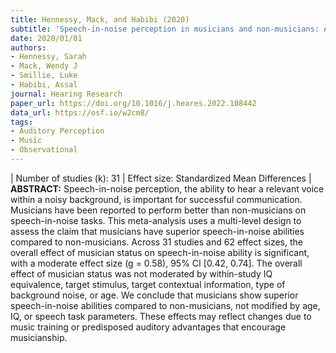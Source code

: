 ```yaml
---
title: Hennessy, Mack, and Habibi (2020)
subtitle: 'Speech‐in‐noise perception in musicians and non‐musicians: A multi‐level meta-analysis'
date: 2020/01/01
authors:
- Hennessy, Sarah
- Mack, Wendy J
- Smillie, Luke
- Habibi, Assal
journal: Hearing Research
paper_url: https://doi.org/10.1016/j.heares.2022.108442
data_url: https://osf.io/w2cm8/
tags:
- Auditory Perception
- Music
- Observational
---
```

| Number of studies (k): 31 | Effect size: Standardized Mean Differences | **ABSTRACT:** Speech-in-noise perception, the ability to hear a relevant voice within a noisy background, is important for successful communication. Musicians have been reported to perform better than non-musicians on speech-in-noise tasks. This meta-analysis uses a multi-level design to assess the claim that musicians have superior speech-in-noise abilities compared to non-musicians. Across 31 studies and 62 effect sizes, the overall effect of musician status on speech-in-noise ability is significant, with a moderate effect size (g = 0.58), 95% CI [0.42, 0.74]. The overall effect of musician status was not moderated by within-study IQ equivalence, target stimulus, target contextual information, type of background noise, or age. We conclude that musicians show superior speech-in-noise abilities compared to non-musicians, not modified by age, IQ, or speech task parameters. These effects may reflect changes due to music training or predisposed auditory advantages that encourage musicianship.
